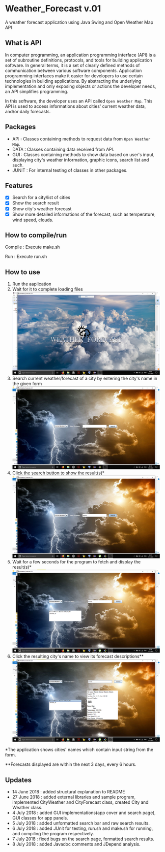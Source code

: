 # Weather_Forecast v.01
A weather forecast application using Java Swing and Open Weather Map API

## What is API
In computer programming, an application programming interface (API) is a set of subroutine definitions, protocols, and tools for building application software. In general terms, it is a set of clearly defined methods of communication between various software components. Application programming interfaces make it easier for developers to use certain technologies in building applications. By abstracting the underlying implementation and only exposing objects or actions the developer needs, an API simplifies programming.

In this software, the developer uses an API called `Open Weather Map`. This API is used to access informations about cities' current weather data, and/or daily forecasts.

## Packages
- API : Classes containing methods to request data from `Open Weather Map`.
- DATA : Classes containing data received from API.
- GUI : Classes containing methods to show data based on user's input, displaying city's weather information, graphic icons, search list and such.
- JUNIT : For internal testing of classes in other packages.

## Features
- [x] Search for a city/list of cities
- [x] Show the search result
- [x] Show city's weather forecast
- [x] Show more detailed informations of the forecast, such as temperature, wind speed, clouds.

## How to compile/run
Compile : Execute make.sh

Run : Execute run.sh

## How to use
1. Run the aaplication
2. Wait for it to complete loading files
![cover](ss/cover.png)
3. Search current weather/forecast of a city by entering the city's name in the given form
![search](ss/search.png)
4. Click the search button to show the result(s)*
![search1](ss/search1.png)
5. Wait for a few seconds for the program to fetch and display the result(s)*
![search2](ss/search2.png)
6. Click the resulting city's name to view its forecast descriptions**
![search3](ss/search3.png)

*The application shows cities' names which contain input string from the form.

**Forecasts displayed are within the next 3 days, every 6 hours.

## Updates
- 14 June 2018 : added structural explanation to README
- 27 June 2018 : added external libraries and sample program, implemented CityWeather and CityForecast class, created City and Weather class.
- 4 July 2018 : added GUI implementations(app cover and search page), GUI classes for app panels.
- 5 July 2018 : added unformatted search bar and raw search results.
- 6 July 2018 : added JUnit for testing, run.sh and make.sh for running, and compiling the program respectively.
- 7 July 2018 : fixed bugs on the search page, formatted search results.
- 8 July 2018 : added Javadoc comments and JDepend analysis.
